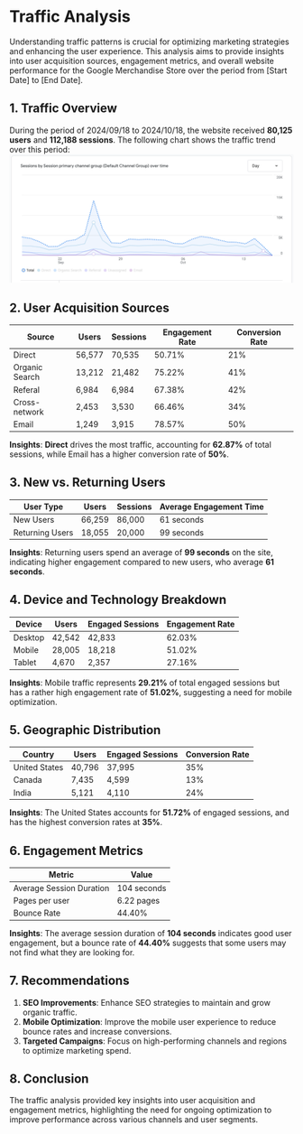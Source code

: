 # Traffic Analysis

Understanding traffic patterns is crucial for optimizing marketing strategies and enhancing the user experience. This analysis aims to provide insights into user acquisition sources, engagement metrics, and overall website performance for the Google Merchandise Store over the period from [Start Date] to [End Date]. 

## 1. Traffic Overview
During the period of 2024/09/18 to 2024/10/18, the website received **80,125 users** and **112,188 sessions**. The following chart shows the traffic trend over this period:
![Traffic Trend](../images/traffic-trend.png)

## 2. User Acquisition Sources
| Source          | Users  | Sessions | Engagement Rate | Conversion Rate |
|-----------------|--------|----------|-----------------|-----------------|
| Direct          | 56,577 | 70,535   |        50.71%   |            21%  |
| Organic Search  | 13,212 | 21,482   |        75.22%   |            41%  |
| Referal         |  6,984 |  6,984   |        67.38%   |            42%  |
| Cross-network   |  2,453 |  3,530   |        66.46%   |            34%  |
| Email           |  1,249 |  3,915   |        78.57%   |            50%  |

**Insights**: 
**Direct** drives the most traffic, accounting for **62.87%** of total sessions, while Email has a higher conversion rate of **50%**.

## 3. New vs. Returning Users
| User Type      | Users  | Sessions | Average Engagement Time |
|----------------|--------|----------|-------------------------|
| New Users      | 66,259 | 86,000   | 61 seconds              |
| Returning Users| 18,055 | 20,000   | 99 seconds              |

**Insights**: 
Returning users spend an average of **99 seconds** on the site, indicating higher engagement compared to new users, who average **61 seconds**.

## 4. Device and Technology Breakdown
| Device          | Users  | Engaged Sessions | Engagement Rate | 
|-----------------|--------|------------------|-----------------|
| Desktop         | 42,542 |   42,833         |         62.03%  | 
| Mobile          | 28,005 |   18,218         |         51.02%  | 
| Tablet          |  4,670 |    2,357         |         27.16%  |

**Insights**: 
Mobile traffic represents **29.21%** of total engaged sessions but has a rather high engagement rate of **51.02%**, suggesting a need for mobile optimization.

## 5. Geographic Distribution
| Country         | Users  | Engaged Sessions | Conversion Rate |
|-----------------|--------|------------------|-----------------|
| United States   | 40,796 |         37,995   | 35%             |
| Canada          |  7,435 |          4,599   | 13%             |
| India           |  5,121 |          4,110   | 24%             |

**Insights**: 
The United States accounts for **51.72%** of engaged sessions, and has the highest conversion rates at **35%**.

## 6. Engagement Metrics
| Metric                    | Value     |
|---------------------------|-----------|
| Average Session Duration  |104 seconds|
| Pages per user            | 6.22 pages|
| Bounce Rate               | 44.40%    |

**Insights**: 
The average session duration of **104 seconds** indicates good user engagement, but a bounce rate of **44.40%** suggests that some users may not find what they are looking for.

## 7. Recommendations
1. **SEO Improvements**: Enhance SEO strategies to maintain and grow organic traffic.
2. **Mobile Optimization**: Improve the mobile user experience to reduce bounce rates and increase conversions.
3. **Targeted Campaigns**: Focus on high-performing channels and regions to optimize marketing spend.

## 8. Conclusion
The traffic analysis provided key insights into user acquisition and engagement metrics, highlighting the need for ongoing optimization to improve performance across various channels and user segments.
